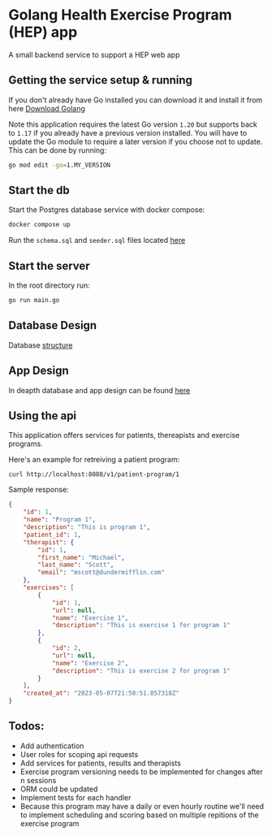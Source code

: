 # Golang Health Exercise Program (HEP) app
A small backend service to support a HEP web app

## Getting the service setup & running
If you don't already have Go installed you can download it and install it from here [Download Golang](https://go.dev/doc/install)

Note this application requires the latest Go version `1.20` but supports back to `1.17` if you already have a previous version
installed.  You will have to update the Go module to require a later version if you choose not to update.  This can be done by 
running: 
```sh
go mod edit -go=1.MY_VERSION
```
## Start the db
Start the Postgres database service with docker compose:
```sh
docker compose up
```
Run the `schema.sql` and `seeder.sql` files located [here](dao/)

## Start the server
In the root directory run:
```sh
go run main.go
```

## Database Design
Database [structure](docs/database/med_bridge_db.png)

## App Design
In deapth database and app design can be found [here](https://miro.com/app/board/uXjVML3AcEE=/?share_link_id=886445894903)

## Using the api
This application offers services for patients, thereapists and exercise programs.

Here's an example for retreiving a patient program:
```
curl http://localhost:8080/v1/patient-program/1
```

Sample response:
```json
{
    "id": 1,
    "name": "Program 1",
    "description": "This is program 1",
    "patient_id": 1,
    "therapist": {
        "id": 1,
        "first_name": "Michael",
        "last_name": "Scott",
        "email": "mscott@dundermifflin.com"
    },
    "exercises": [
        {
            "id": 1,
            "url": null,
            "name": "Exercise 1",
            "description": "This is exercise 1 for program 1"
        },
        {
            "id": 2,
            "url": null,
            "name": "Exercise 2",
            "description": "This is exercise 2 for program 1"
        }
    ],
    "created_at": "2023-05-07T21:50:51.057318Z"
}
```

## Todos:
- Add authentication
- User roles for scoping api requests
- Add services for patients, results and therapists
- Exercise program versioning needs to be implemented for changes after n sessions
- ORM could be updated
- Implement tests for each handler
- Because this program may have a daily or even hourly routine we'll need to implement scheduling and scoring 
based on multiple repitions of the exercise program
